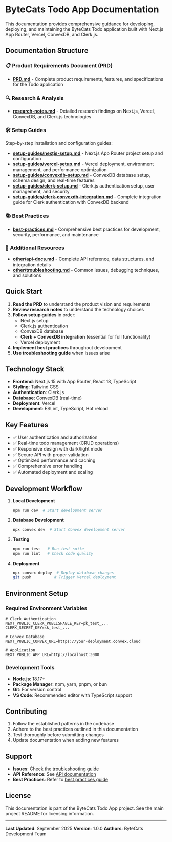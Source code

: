# ByteCats Todo App Documentation

This documentation provides comprehensive guidance for developing, deploying, and maintaining the ByteCats Todo application built with Next.js App Router, Vercel, ConvexDB, and Clerk.js.

## Documentation Structure

### 📋 Product Requirements Document (PRD)
- **[PRD.md](PRD.md)** - Complete product requirements, features, and specifications for the Todo application

### 🔍 Research & Analysis
- **[research-notes.md](research-notes.md)** - Detailed research findings on Next.js, Vercel, ConvexDB, and Clerk.js technologies

### 🛠️ Setup Guides
Step-by-step installation and configuration guides:

- **[setup-guides/nextjs-setup.md](setup-guides/nextjs-setup.md)** - Next.js App Router project setup and configuration
- **[setup-guides/vercel-setup.md](setup-guides/vercel-setup.md)** - Vercel deployment, environment management, and performance optimization
- **[setup-guides/convexdb-setup.md](setup-guides/convexdb-setup.md)** - ConvexDB database setup, schema design, and real-time features
- **[setup-guides/clerk-setup.md](setup-guides/clerk-setup.md)** - Clerk.js authentication setup, user management, and security
- **[setup-guides/clerk-convexdb-integration.md](setup-guides/clerk-convexdb-integration.md)** - Complete integration guide for Clerk authentication with ConvexDB backend

### 📚 Best Practices
- **[best-practices.md](best-practices.md)** - Comprehensive best practices for development, security, performance, and maintenance

### 🔧 Additional Resources
- **[other/api-docs.md](other/api-docs.md)** - Complete API reference, data structures, and integration details
- **[other/troubleshooting.md](other/troubleshooting.md)** - Common issues, debugging techniques, and solutions

## Quick Start

1. **Read the PRD** to understand the product vision and requirements
2. **Review research notes** to understand the technology choices
3. **Follow setup guides** in order:
   - Next.js setup
   - Clerk.js authentication
   - ConvexDB database
   - **Clerk + ConvexDB integration** (essential for full functionality)
   - Vercel deployment
4. **Implement best practices** throughout development
5. **Use troubleshooting guide** when issues arise

## Technology Stack

- **Frontend**: Next.js 15 with App Router, React 18, TypeScript
- **Styling**: Tailwind CSS
- **Authentication**: Clerk.js
- **Database**: ConvexDB (real-time)
- **Deployment**: Vercel
- **Development**: ESLint, TypeScript, Hot reload

## Key Features

- ✅ User authentication and authorization
- ✅ Real-time todo management (CRUD operations)
- ✅ Responsive design with dark/light mode
- ✅ Secure API with proper validation
- ✅ Optimized performance and caching
- ✅ Comprehensive error handling
- ✅ Automated deployment and scaling

## Development Workflow

1. **Local Development**
   ```bash
   npm run dev  # Start development server
   ```

2. **Database Development**
   ```bash
   npx convex dev  # Start Convex development server
   ```

3. **Testing**
   ```bash
   npm run test   # Run test suite
   npm run lint   # Check code quality
   ```

4. **Deployment**
   ```bash
   npx convex deploy  # Deploy database changes
   git push          # Trigger Vercel deployment
   ```

## Environment Setup

### Required Environment Variables

```env
# Clerk Authentication
NEXT_PUBLIC_CLERK_PUBLISHABLE_KEY=pk_test_...
CLERK_SECRET_KEY=sk_test_...

# Convex Database
NEXT_PUBLIC_CONVEX_URL=https://your-deployment.convex.cloud

# Application
NEXT_PUBLIC_APP_URL=http://localhost:3000
```

### Development Tools

- **Node.js**: 18.17+
- **Package Manager**: npm, yarn, pnpm, or bun
- **Git**: For version control
- **VS Code**: Recommended editor with TypeScript support

## Contributing

1. Follow the established patterns in the codebase
2. Adhere to the best practices outlined in this documentation
3. Test thoroughly before submitting changes
4. Update documentation when adding new features

## Support

- **Issues**: Check the [troubleshooting guide](other/troubleshooting.md)
- **API Reference**: See [API documentation](other/api-docs.md)
- **Best Practices**: Refer to [best practices guide](best-practices.md)

## License

This documentation is part of the ByteCats Todo App project. See the main project README for licensing information.

---

**Last Updated**: September 2025
**Version**: 1.0.0
**Authors**: ByteCats Development Team